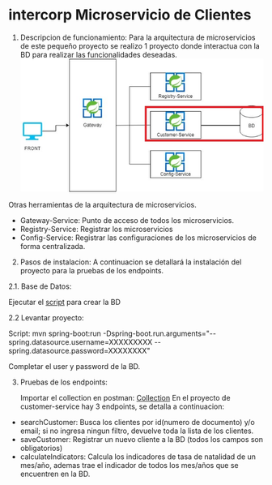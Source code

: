 # intercorp Microservicio de Clientes

1. Descripcion de funcionamiento:
Para la arquitectura de microservicios de este pequeño proyecto se realizo 1 proyecto donde interactua con la BD para realizar las funcionalidades deseadas.
   ![Arquitectura](arquitectura.jpg)

Otras herramientas de la arquitectura de microservicios.
- Gateway-Service: Punto de acceso de todos los microservicios.
- Registry-Service: Registrar los microservicios
- Config-Service: Registrar las configuraciones de los microservicios de forma centralizada.

2. Pasos de instalacion:
A continuacion se detallará la instalación del proyecto para la pruebas de los endpoints.

2.1. Base de Datos:

Ejecutar el [script](BD.sql) para crear la BD

2.2 Levantar proyecto:

Script: mvn spring-boot:run -Dspring-boot.run.arguments="--spring.datasource.username=XXXXXXXXX --spring.datasource.password=XXXXXXXX"

Completar el user y password de la BD.

3. Pruebas de los endpoints:

   Importar el collection en postman: [Collection](IntercorpPrueba%20Gateway.postman_collection.json)
   En el proyecto de customer-service hay 3 endpoints, se detalla a continuacion:
- searchCustomer: Busca los clientes por id(numero de documento) y/o email; si no ingresa ningun filtro, devuelve toda la lista de los clientes.
- saveCustomer: Registrar un nuevo cliente a la BD (todos los campos son obligatorios)
- calculateIndicators: Calcula los indicadores de tasa de natalidad de un mes/año, ademas trae el indicador de todos los mes/años que se encuentren en la BD.



